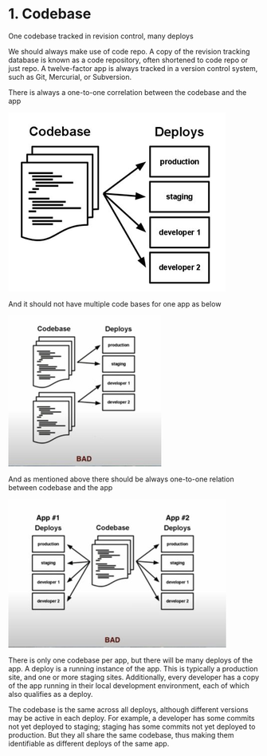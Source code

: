 # 1. Codebase

One codebase tracked in revision control, many deploys

We should always make use of code repo.  A copy of the revision tracking database is known as a code repository, 
often shortened to code repo or just repo.
A twelve-factor app is always tracked in a version control system, such as Git, Mercurial, or Subversion. 

There is always a one-to-one correlation between the codebase and the app

   ![One Codebase](https://github.com/umeshwale/code-playarea/blob/master/microservices/12FactorApps/codebase1-good.JPG)
      
And it should not have multiple code bases for one app as below 

  ![Bad](https://github.com/umeshwale/code-playarea/blob/master/microservices/12FactorApps/codebase2-bad.JPG)

And as mentioned above there should be always one-to-one relation between codebase and the app

  ![Bad](https://github.com/umeshwale/code-playarea/blob/master/microservices/12FactorApps/codebase3-bad.JPG)
  
There is only one codebase per app, but there will be many deploys of the app. A deploy is a running instance of the app. 
This is typically a production site, and one or more staging sites. Additionally, every developer has a copy of the app 
running in their local development environment, each of which also qualifies as a deploy.

The codebase is the same across all deploys, although different versions may be active in each deploy. 
For example, a developer has some commits not yet deployed to staging; staging has some commits not yet deployed to production.
But they all share the same codebase, thus making them identifiable as different deploys of the same app.

